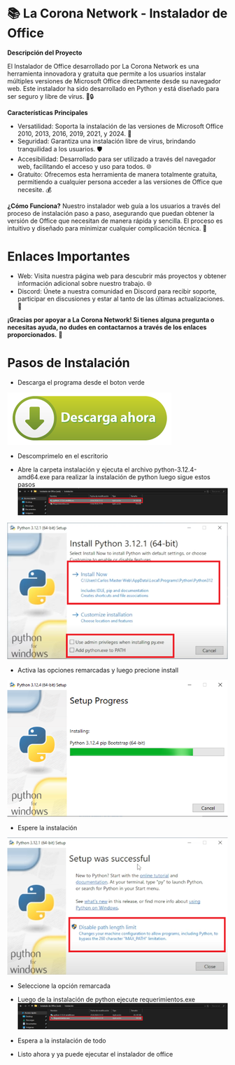 # 📚 La Corona Network - Instalador de Office

**Descripción del Proyecto**

El Instalador de Office desarrollado por La Corona Network es una herramienta innovadora y gratuita que permite a los usuarios instalar múltiples versiones de Microsoft Office directamente desde su navegador web. Este instalador ha sido desarrollado en Python y está diseñado para ser seguro y libre de virus. 🔧🔒

**Características Principales**

- Versatilidad: Soporta la instalación de las versiones de Microsoft Office 2010, 2013, 2016, 2019, 2021, y 2024. 🌟
- Seguridad: Garantiza una instalación libre de virus, brindando tranquilidad a los usuarios. 🛡️
- Accesibilidad: Desarrollado para ser utilizado a través del navegador web, facilitando el acceso y uso para todos. 🌐
- Gratuito: Ofrecemos esta herramienta de manera totalmente gratuita, permitiendo a cualquier persona acceder a las versiones de Office que necesite. 💰

**¿Cómo Funciona?**
Nuestro instalador web guía a los usuarios a través del proceso de instalación paso a paso, asegurando que puedan obtener la versión de Office que necesitan de manera rápida y sencilla. El proceso es intuitivo y diseñado para minimizar cualquier complicación técnica. 🚀

# Enlaces Importantes

- Web: Visita nuestra página web para descubrir más proyectos y obtener información adicional sobre nuestro trabajo. 🌐
- Discord: Únete a nuestra comunidad en Discord para recibir soporte, participar en discusiones y estar al tanto de las últimas actualizaciones. 💬
  
**¡Gracias por apoyar a La Corona Network! Si tienes alguna pregunta o necesitas ayuda, no dudes en contactarnos a través de los enlaces proporcionados.** 🙌

# Pasos de Instalación

- Descarga el programa desde el boton verde

[![Descargar](/archivos/boton-descarga.png)](https://www.mediafire.com/file/vsvfrueeydqfc6s/Instalador+de+Office+(web).rar/file)

- Descomprimelo en el escritorio

- Abre la carpeta instalación y ejecuta el archivo python-3.12.4-amd64.exe para realizar la instalación de python luego sigue estos pasos
![opción](/archivos/descargas.png)

![paso 1](/archivos/paso1.png)

- Activa las opciones remarcadas y luego precione install
  
![paso 2](/archivos/paso2.png)

- Espere la instalación
  
![paso 3](/archivos/paso3.png)

- Seleccione la opción remarcada

- Luego de la instalación de python ejecute requerimientos.exe
![opción](/archivos/descarga2.png)

- Espera a la instalación de todo
- Listo ahora y ya puede ejecutar el instalador de office 

                                                                                        
